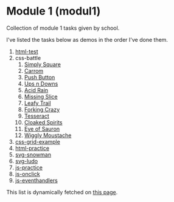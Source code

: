# Module 1 (modul1)

Collection of module 1 tasks given by school.

I've listed the tasks below as demos in the order I've done them.

[comment]: # "parse.start"

1. [html-test](https://invokuu.github.io/modul1/html-test/)
2. css-battle
   1. [Simply Square](https://invokuu.github.io/modul1/css-battle/1-simply-square.html)
   2. [Carrom](https://invokuu.github.io/modul1/css-battle/2-carrom.html)
   3. [Push Button](https://invokuu.github.io/modul1/css-battle/3-push-button.html)
   4. [Ups n Downs](https://invokuu.github.io/modul1/css-battle/4-ups-n-downs.html)
   5. [Acid Rain](https://invokuu.github.io/modul1/css-battle/5-acid-rain.html)
   6. [Missing Slice](https://invokuu.github.io/modul1/css-battle/6-missing-slice.html)
   7. [Leafy Trail](https://invokuu.github.io/modul1/css-battle/7-leafy-trail.html)
   8. [Forking Crazy](https://invokuu.github.io/modul1/css-battle/8-forking-crazy.html)
   9. [Tesseract](https://invokuu.github.io/modul1/css-battle/9-tesseract.html)
   10. [Cloaked Spirits](https://invokuu.github.io/modul1/css-battle/10-cloaked-spirits.html)
   11. [Eye of Sauron](https://invokuu.github.io/modul1/css-battle/11-eye-of-sauron.html)
   12. [Wiggly Moustache](https://invokuu.github.io/modul1/css-battle/12-wiggly-moustache.html)
3. [css-grid-example](https://invokuu.github.io/modul1/css-grid-example/)
4. [html-practice](https://invokuu.github.io/modul1/html-practice/)
5. [svg-snowman](https://invokuu.github.io/modul1/svg-snowman/)
6. [svg-ludo](https://invokuu.github.io/modul1/svg-ludo/)
7. [js-practice](https://invokuu.github.io/modul1/js-practice/)
8. [js-onclick](https://invokuu.github.io/modul1/js-onclick/)
9. [js-eventhandlers](https://invokuu.github.io/modul1/js-eventhandlers/)

[comment]: # "parse.stop"

This list is dynamically fetched on [this page](https://invokuu.github.io/modul1/).
